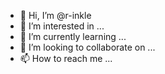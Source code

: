 - 👋 Hi, I’m @r-inkle
- 👀 I’m interested in ...
- 🌱 I’m currently learning ...
- 💞️ I’m looking to collaborate on ...
- 📫 How to reach me ...

<!---
r-inkle/r-inkle is a ✨ special ✨ repository because its `README.md` (this file) appears on your GitHub profile.
You can click the Preview link to take a look at your changes.
--->
